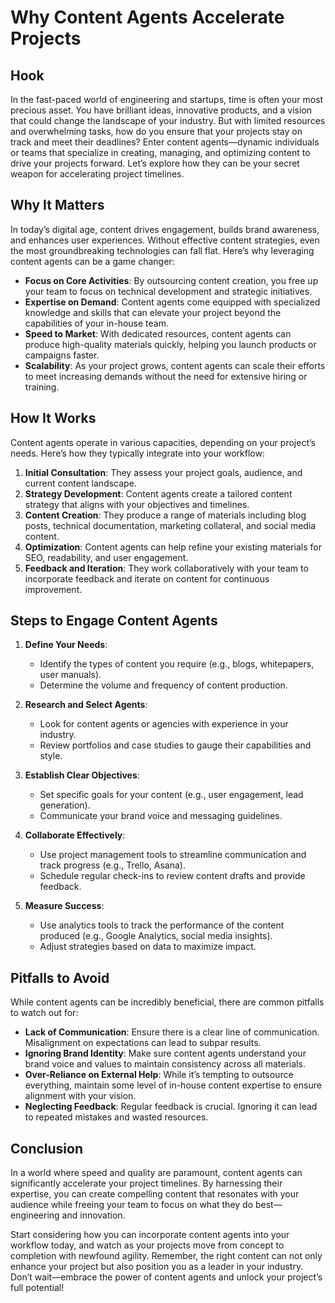 # Why Content Agents Accelerate Projects

## Hook

In the fast-paced world of engineering and startups, time is often your most precious asset. You have brilliant ideas, innovative products, and a vision that could change the landscape of your industry. But with limited resources and overwhelming tasks, how do you ensure that your projects stay on track and meet their deadlines? Enter content agents—dynamic individuals or teams that specialize in creating, managing, and optimizing content to drive your projects forward. Let’s explore how they can be your secret weapon for accelerating project timelines.

## Why It Matters

In today’s digital age, content drives engagement, builds brand awareness, and enhances user experiences. Without effective content strategies, even the most groundbreaking technologies can fall flat. Here’s why leveraging content agents can be a game changer:

- **Focus on Core Activities**: By outsourcing content creation, you free up your team to focus on technical development and strategic initiatives.
- **Expertise on Demand**: Content agents come equipped with specialized knowledge and skills that can elevate your project beyond the capabilities of your in-house team.
- **Speed to Market**: With dedicated resources, content agents can produce high-quality materials quickly, helping you launch products or campaigns faster.
- **Scalability**: As your project grows, content agents can scale their efforts to meet increasing demands without the need for extensive hiring or training.

## How It Works

Content agents operate in various capacities, depending on your project’s needs. Here’s how they typically integrate into your workflow:

1. **Initial Consultation**: They assess your project goals, audience, and current content landscape.
2. **Strategy Development**: Content agents create a tailored content strategy that aligns with your objectives and timelines.
3. **Content Creation**: They produce a range of materials including blog posts, technical documentation, marketing collateral, and social media content.
4. **Optimization**: Content agents can help refine your existing materials for SEO, readability, and user engagement.
5. **Feedback and Iteration**: They work collaboratively with your team to incorporate feedback and iterate on content for continuous improvement.

## Steps to Engage Content Agents

1. **Define Your Needs**:
   - Identify the types of content you require (e.g., blogs, whitepapers, user manuals).
   - Determine the volume and frequency of content production.

2. **Research and Select Agents**:
   - Look for content agents or agencies with experience in your industry.
   - Review portfolios and case studies to gauge their capabilities and style.

3. **Establish Clear Objectives**:
   - Set specific goals for your content (e.g., user engagement, lead generation).
   - Communicate your brand voice and messaging guidelines.

4. **Collaborate Effectively**:
   - Use project management tools to streamline communication and track progress (e.g., Trello, Asana).
   - Schedule regular check-ins to review content drafts and provide feedback.

5. **Measure Success**:
   - Use analytics tools to track the performance of the content produced (e.g., Google Analytics, social media insights).
   - Adjust strategies based on data to maximize impact.

## Pitfalls to Avoid

While content agents can be incredibly beneficial, there are common pitfalls to watch out for:

- **Lack of Communication**: Ensure there is a clear line of communication. Misalignment on expectations can lead to subpar results.
- **Ignoring Brand Identity**: Make sure content agents understand your brand voice and values to maintain consistency across all materials.
- **Over-Reliance on External Help**: While it’s tempting to outsource everything, maintain some level of in-house content expertise to ensure alignment with your vision.
- **Neglecting Feedback**: Regular feedback is crucial. Ignoring it can lead to repeated mistakes and wasted resources.

## Conclusion

In a world where speed and quality are paramount, content agents can significantly accelerate your project timelines. By harnessing their expertise, you can create compelling content that resonates with your audience while freeing your team to focus on what they do best—engineering and innovation. 

Start considering how you can incorporate content agents into your workflow today, and watch as your projects move from concept to completion with newfound agility. Remember, the right content can not only enhance your project but also position you as a leader in your industry. Don’t wait—embrace the power of content agents and unlock your project’s full potential!